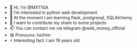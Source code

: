 - 👋 Hi, I’m @MXT1GA
- 👀 I’m interested in python web development
- 🌱 At the moment I am learning flask, postgresql, SQLAlchemy 
- 💞️ I want to contribute my share to some projects
- 📫 You can contact me via telegram @web_money_official
- 😄 Pronouns: he/him
- ⚡ Interesting fact: I am 19 years old


